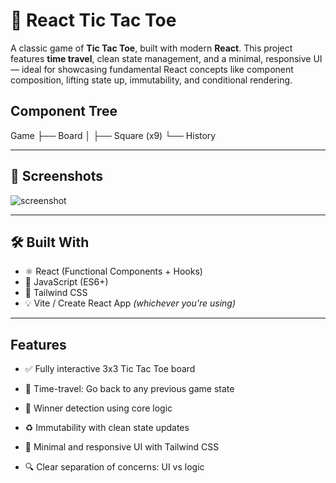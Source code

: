 # 🧠 React Tic Tac Toe

A classic game of **Tic Tac Toe**, built with modern **React**. This project features **time travel**, clean state management, and a minimal, responsive UI — ideal for showcasing fundamental React concepts like component composition, lifting state up, immutability, and conditional rendering.

## Component Tree
  Game
   ├── Board
   │    ├── Square (x9)
   └── History

---

## 📸 Screenshots

![screenshot](./screenshot.png)

---

## 🛠️ Built With

- ⚛️ React (Functional Components + Hooks)
- 🧠 JavaScript (ES6+)
- 🎨 Tailwind CSS
- 💡 Vite / Create React App *(whichever you're using)*

---

## Features
- ✅ Fully interactive 3x3 Tic Tac Toe board

- 🔁 Time-travel: Go back to any previous game state

- 🧠 Winner detection using core logic

- ♻️ Immutability with clean state updates

- 🎨 Minimal and responsive UI with Tailwind CSS

- 🔍 Clear separation of concerns: UI vs logic


